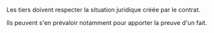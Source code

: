 Les tiers doivent respecter la situation juridique créée par le contrat.

Ils peuvent s'en prévaloir notamment pour apporter la preuve d'un fait.
